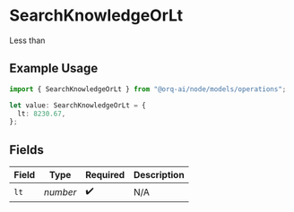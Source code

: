 # SearchKnowledgeOrLt

Less than

## Example Usage

```typescript
import { SearchKnowledgeOrLt } from "@orq-ai/node/models/operations";

let value: SearchKnowledgeOrLt = {
  lt: 8230.67,
};
```

## Fields

| Field              | Type               | Required           | Description        |
| ------------------ | ------------------ | ------------------ | ------------------ |
| `lt`               | *number*           | :heavy_check_mark: | N/A                |